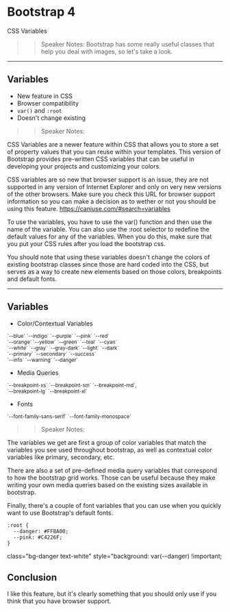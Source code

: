 <!-- .slide: data-state="title" -->
# Bootstrap 4
CSS Variables

> > Speaker Notes:
Bootstrap has some really useful classes that help you deal with images, so let's take a look.

---

<!-- .slide: data-state="hasicon" -->

## Variables

- New feature in CSS
- Browser compatibility
- `var()` and `:root`
- Doesn't change existing


> > Speaker Notes:

CSS Variables are a newer feature within CSS that allows you to store a set of property values that you can reuse within your templates. This version of Bootstrap provides pre-written CSS variables that can be useful in developing your projects and customizing your colors.

CSS variables are so new that browser support is an issue, they are not supported in any version of Internet Explorer and only on very new versions of the other browsers. Make sure you check this URL for browser support information so you can make a decision as to wether or not you should be using this feature. https://caniuse.com/#search=variables

To use the variables, you have to use the var() function and then use the name of the variable. You can also use the :root selector to redefine the default values for any of the variables. When you do this, make sure that you put your CSS rules after you load the bootstrap css.

You should note that using these variables doesn't change the colors of existing bootstrap classes since those are hard coded into the CSS, but serves as a way to create new elements based on those colors, breakpoints and default fonts.

---

<!-- .slide: data-state="hasicon" -->

## Variables

- Color/Contextual Variables<br>
<small style="text-align:left">
`--blue` `--indigo` `--purple` `--pink` `--red`<br>
`--orange` `--yellow` `--green` `--teal` `--cyan`<br>
`--white` `--gray` `--gray-dark` `--light` `--dark`<br>
`--primary` `--secondary` `--success`<br>
`--info` `--warning` `--danger`</small>

- Media Queries<br>
<small style="text-align:left">
`--breakpoint-xs` `--breakpoint-sm` `--breakpoint-md`,<br>
`--breakpoint-lg` `--breakpoint-xl`</small>

- Fonts<br>
<small style="text-align:left">
`--font-family-sans-serif` `--font-family-monospace`</small>


> > Speaker Notes:

The variables we get are first a group of color variables that match the variables you see used throughout bootstrap, as well as contextual color variables like primary, secondary, etc.

There are also a set of pre-defined media query variables that correspond to how the bootstrap grid works. Those can be useful because they make writing your own media queries based on the existing sizes available in bootstrap.

Finally, there's a couple of font variables that you can use when you quickly want to use Bootstrap's default fonts.

    :root {
      --danger: #FFBA00;
      --pink: #C4226F;
    }

  class="bg-danger text-white" style="background: var(--danger) !important;

## Conclusion

I like this feature, but it's clearly something that you should only use if you think that you have browser support.
